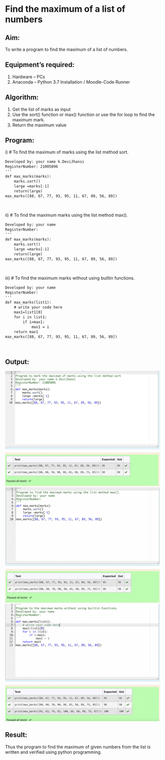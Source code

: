 # Find the maximum of a list of numbers
## Aim:
To write a program to find the maximum of a list of numbers.
## Equipment’s required:
1.	Hardware – PCs
2.	Anaconda – Python 3.7 Installation / Moodle-Code Runner
## Algorithm:
1.	Get the list of marks as input
2.	Use the sort() function or max() function or use the for loop to find the maximum mark.
3.	Return the maximum value
## Program:

i)	# To find the maximum of marks using the list method sort.
```
Developed by: your name k.DeviJhansi
RegisterNumber: 21005096
'''
def max_marks(marks):
    marks.sort()
    large =marks[-1]
    return(large)
max_marks([88, 67, 77, 93, 95, 11, 67, 89, 56, 89])



```

ii)	# To find the maximum marks using the list method max().
```
Developed by: your name
RegisterNumber: 
'''
def max_marks(marks):
    marks.sort()
    large =marks[-1]
    return(large)
max_marks([88, 67, 77, 93, 95, 11, 67, 89, 56, 89])



```

iii) # To find the maximum marks without using builtin functions.
```
Developed by: your name
RegisterNumber: 
'''
def max_marks(list1):
    # write your code here
    max1=list1[0]
    for i in list1:
        if i>max1:
            max1 = i
    return max1
max_marks([88, 67, 77, 93, 95, 11, 67, 89, 56, 89])



```
## Output:
![output](./max-1.png) 
![output](./max-2.png) 
![output](./max-3.png) 


## Result:
Thus the program to find the maximum of given numbers from the list is written and verified using python programming.